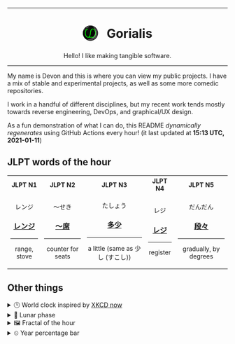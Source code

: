 ***

<h1 align="center">
<sub>
    <img src="readme/resources/avatar.png" height="36">
</sub>
&nbsp;
Gorialis
</h1>
<p align="center">
Hello! I like making tangible software.
</p>

***

My name is Devon and this is where you can view my public projects. I have a mix of stable and experimental projects, as well as some more comedic repositories.

I work in a handful of different disciplines, but my recent work tends mostly towards reverse engineering, DevOps, and graphical/UX design.

As a fun demonstration of what I can do, this README *dynamically regenerates* using GitHub Actions every hour! (it last updated at **15:13 UTC, 2021-01-11**)

<h2>JLPT words of the hour</h2>
<table>
    <tr>
        <th>JLPT N1</th>
        <th>JLPT N2</th>
        <th>JLPT N3</th>
        <th>JLPT N4</th>
        <th>JLPT N5</th>
    </tr>
    <tr>
        <td>
            <p align="center">レンジ</p>
            <h3 align="center"><b><a href="https://jisho.org/search/%E3%83%AC%E3%83%B3%E3%82%B8">レンジ</a></b></h3>
            <hr>
            <p align="center">range,<wbr> stove</p>
        </td>
        <td>
            <p align="center">～せき</p>
            <h3 align="center"><b><a href="https://jisho.org/search/%EF%BD%9E%E5%B8%AD">～席</a></b></h3>
            <hr>
            <p align="center">counter for seats</p>
        </td>
        <td>
            <p align="center">たしょう</p>
            <h3 align="center"><b><a href="https://jisho.org/search/%E5%A4%9A%E5%B0%91">多少</a></b></h3>
            <hr>
            <p align="center">a little (same as 少し (すこし))</p>
        </td>
        <td>
            <p align="center">レジ</p>
            <h3 align="center"><b><a href="https://jisho.org/search/%E3%83%AC%E3%82%B8">レジ</a></b></h3>
            <hr>
            <p align="center">register</p>
        </td>
        <td>
            <p align="center">だんだん</p>
            <h3 align="center"><b><a href="https://jisho.org/search/%E6%AE%B5%E3%80%85">段々</a></b></h3>
            <hr>
            <p align="center">gradually,<wbr> by degrees</p>
        </td>
    </tr>
</table>

<h2>Other things</h2>
<details>
<summary>🕒  World clock inspired by <a href="https://xkcd.com/now">XKCD now</a></summary>

> <img src="generated/now.png" width="512">

</details>
<details>
<summary>🌙 Lunar phase</summary>

The moon is approximately 96.71% through its phase ().

</details>
<details>
<summary>&#x1f5bc; Fractal of the hour</summary>

> <img src="generated/fractal.png" width="512">

</details>
<details>
<summary>&#x23f2; Year percentage bar</summary>
<pre><code>2021 [▁▁▁▁▁▁▁▁▁▁▁▁▁▁▁▁▁▁▁▁] 2.91%</code></pre>
</details>
